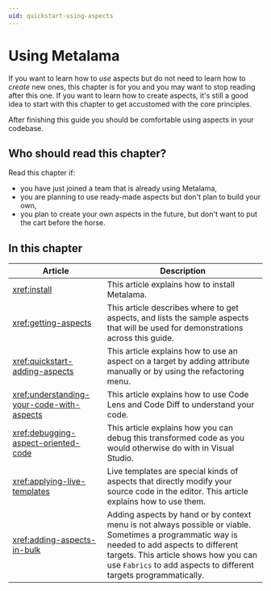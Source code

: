 ```yaml
---
uid: quickstart-using-aspects
---
```


# Using Metalama

If you want to learn how to _use_ aspects but do not need to learn how to _create_ new ones, this chapter is for you and you may want to stop reading after this one. If you want to learn how to create aspects, it's still a good idea to start with this chapter to get accustomed with the core principles.

After finishing this guide you should be comfortable using aspects in your codebase.

## Who should read this chapter?

Read this chapter if:

* you have just joined a team that is already using Metalama,
* you are planning to use ready-made aspects but don't plan to build your own,
* you plan to create your own aspects in the future, but don't want to put the cart before the horse.


## In this chapter

|Article | Description
|--------|-------------
|<xref:install> | This article explains how to install Metalama.
|<xref:getting-aspects> | This article describes where to get aspects, and lists the sample aspects that will be used for demonstrations across this guide.
|<xref:quickstart-adding-aspects> | This article explains how to use an aspect on a target by adding attribute manually or by using the refactoring menu.
|<xref:understanding-your-code-with-aspects>| This article explains how to use Code Lens and Code Diff to understand your code.
|<xref:debugging-aspect-oriented-code> | This article explains how you can debug this transformed code as you would otherwise do with in Visual Studio.
|<xref:applying-live-templates> | Live templates are special kinds of aspects that directly modify your source code in the editor. This article explains how to use them.
|<xref:adding-aspects-in-bulk>| Adding aspects by hand or by context menu is not always possible or viable. Sometimes a programmatic way is needed to add aspects to different targets. This article shows how you can use `Fabrics` to add aspects to different targets programmatically.

